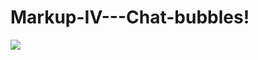 # Markup-IV---Chat-bubbles!


<img src="https://user-images.githubusercontent.com/113385187/193127011-6fc5a66f-4d71-4c17-ba71-eb723351cf5d.PNG">
